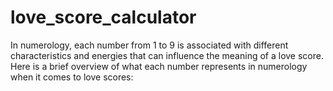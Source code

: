 # love_score_calculator
In numerology, each number from 1 to 9 is associated with different characteristics and energies that can influence the meaning of a love score. Here is a brief overview of what each number represents in numerology when it comes to love scores:
